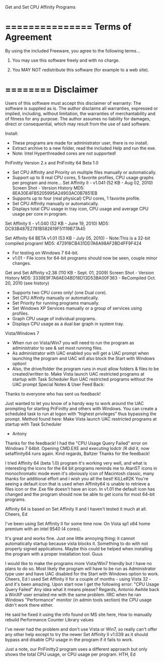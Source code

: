 Get and Set CPU Affinity Programs

===============
  Terms of Agreement
===============

By using the included Freeware, you agree to the following terms...

1) You may use this software freely and with no charge.

2) You MAY NOT redistribute this software (for example to a web site).

========
 Disclaimer
========
Users of this software must accept this disclaimer of warranty:
The software is supplied as is. The author disclaims all warranties,
expressed or implied, including, without limitation, the warranties of
merchantability and of fitness for any purpose. The author assumes no
liability for damages, direct or consequential, which may result from the
use of said software.

 Install:
* These programs are made for administrator user, there is no install.
* Extract archive to a new folder, read the included Help and run the exe.
* Note: Intel Hyperthreaded cores are not supported!

PriFinitty Version 2.x and PriFinitty 64 Beta 1.0
* Set CPU Affinity and Priority on multiple files manually or automatically.
* Support up to 8 real CPU cores, 5 favorite profiles, CPU usage graphs per program and more...
Set Affinity II  - v1.041 (52 KB - Aug 02, 2010)  Screen Shot - Version History
MD5: 8EA30E4FB5205995A24903AC0B7851EB
* Supports up to four (real physical) CPU cores, 1 favorite profile.
* Set CPU Affinity manually or automatically.
* Displays total CPU usage in tray icon, CPU usage and average CPU usage per core in program.

Set Affinity II  - v1.040 (52 KB - June 19, 2010)
MD5: DC93B487E2781B582619F51119B77A45

Set Affinity 64  BETA  v1.01 (53 KB - July 05, 2010) - Note:This is a 32-bit compiled program!
MD5: 472918CB431DD7A6A98AF2BD4FF9F424
* For testing on Windows 7 64-bit.
* v1.01 - File icons for 64-bit programs should now be seen, couple minor changes.

Get and Set Affinity v2.38 (110 KB - Sept. 01, 2009) Screen Shot - Version History
MD5: 3339E9F7A6AE04BD18D13D53BA00F363 - ReCompiled Oct. 20, 2010 (see history)
* Supports two CPU cores only! (one Dual core).
* Set CPU Affinity manually or automatically.
* Set Priority for running programs manually.
* Set Windows XP Services manually or a group of services using profiles.
* Graph CPU usage of individual programs.
* Displays CPU usage as a dual bar graph in system tray.


Vista/Windows 7
* When run on Vista/Win7 you will need to run the program as administrator  to see & set  most running files.
* As administrator  with UAC enabled you will get a UAC prompt when launching the program and UAC will also block the Start with Windows option!
* Also, the drive/folder the program runs in must allow folders & files to be created/written to.
Make Vista launch UAC restricted programs at startup with Task Scheduler
Run UAC restricted programs without the UAC prompt
 Special Notes & User Feed Back:

Thanks to everyone who has sent us feedback!

Just wanted to let you know of a handy way to work around the UAC prompting for starting PriFinitty and others with Windows. You can create a scheduled task to run at logon with “highest privileges” thus bypassing the prompt. Method found here: Make Vista launch UAC restricted programs at startup with Task Scheduler
 - Antony

Thanks for the feedback!
I had the "CPU Usage Query Failed" error on Windows 7 64bit.
Opening CMD.EXE and executing lodctr /R did it, now setaffinity64 runs again.
Kind regards, Baltzer
Thanks for the feedback!

I tried Affinity 64 (beta 1.0) program it's working very well, and what is interesting the icons for the 64 bit  programs reminds me to AtariST icons in monochromatic mode even it's obviously icon of Macintosh classic, many thanks for additional effort and i wish you all the best!
KiLLeR2K
You're seeing a default icon that is used when Affinity64 is unable to retrieve a files icon or the .Exe file doesn't have an icon. In v1.01 the default icon has changed and the program should now be able to get icons for most 64-bit programs.

Affinity 64 is based on Set Affinity II and I haven't tested it much at all.
Cheers, Ed

I've been using Set Affinity II for some time now.
On Vista sp1 x64 home premium with an intel 9540 (4 cores).
 
It's great and works fine.
Just one little annoying thing: it cannot automatically startup because vista blocks it.
Something to do with not properly signed applications. 
Maybe this could be helped when installing the program with a proper installation tool.
Guus

I would like to make the programs more Vista/Win7 friendly but I have no plans to do so. Most likely the program will have to be run as Administrator type user and have UAC disabled for the Start with Windows option to work.
Cheers, Ed
I used Set Affinity II for a couple of months - using Vista 32 - and it's been amazing.
Upon start now I get the following error:
"CPU Usage Query Failed"
Any idea what it means please?
Regards, Antonio
Awhile back a WinXP user emailed me with the same problem. IIRC when he ran Windows "Performance" monitor (in admin tools section) the CPU usage didn't work there either.

He said he fixed it using the info found on MS site here,
How to manually rebuild Performance Counter Library values

I've never had the problem and don't use Vista or Win7, so really can't offer any other help except to try the newer Set Affinity II v1.039 as it should bypass and disable CPU usage in the program if it fails to work.

Just a note, our PriFinitty2 program uses a different approach but only shows the total CPU usage, or CPU usage per program.
HTH, Ed

